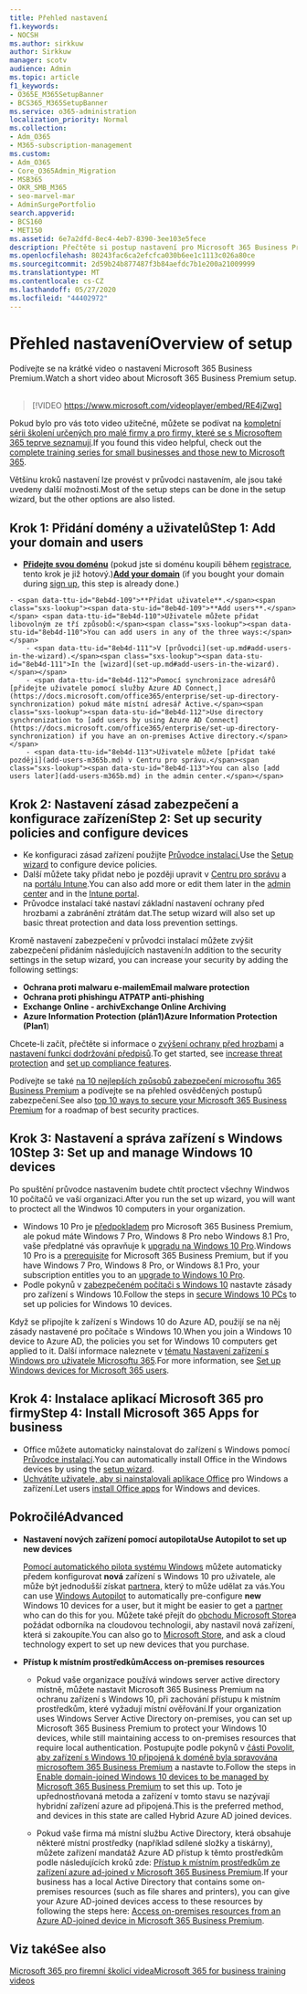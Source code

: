 ```yaml
---
title: Přehled nastavení
f1.keywords:
- NOCSH
ms.author: sirkkuw
author: Sirkkuw
manager: scotv
audience: Admin
ms.topic: article
f1_keywords:
- O365E_M365SetupBanner
- BCS365_M365SetupBanner
ms.service: o365-administration
localization_priority: Normal
ms.collection:
- Adm_O365
- M365-subscription-management
ms.custom:
- Adm_O365
- Core_O365Admin_Migration
- MSB365
- OKR_SMB_M365
- seo-marvel-mar
- AdminSurgePortfolio
search.appverid:
- BCS160
- MET150
ms.assetid: 6e7a2dfd-8ec4-4eb7-8390-3ee103e5fece
description: Přečtěte si postup nastavení pro Microsoft 365 Business Premium, od přihlášení k odběru, přidání domény a uživatelů, nastavení zásad zabezpečení a další.
ms.openlocfilehash: 80243fac6ca2efcfca030b6ee1c1113c026a80ce
ms.sourcegitcommit: 2d59b24b877487f3b84aefdc7b1e200a21009999
ms.translationtype: MT
ms.contentlocale: cs-CZ
ms.lasthandoff: 05/27/2020
ms.locfileid: "44402972"
---
```

# <a name="overview-of-setup"></a><span data-ttu-id="8eb4d-103">Přehled nastavení</span><span class="sxs-lookup"><span data-stu-id="8eb4d-103">Overview of setup</span></span>

<span data-ttu-id="8eb4d-104">Podívejte se na krátké video o nastavení Microsoft 365 Business Premium.</span><span class="sxs-lookup"><span data-stu-id="8eb4d-104">Watch a short video about Microsoft 365 Business Premium setup.</span></span><br><br>

> [!VIDEO https://www.microsoft.com/videoplayer/embed/RE4jZwg] 

<span data-ttu-id="8eb4d-105">Pokud bylo pro vás toto video užitečné, můžete se podívat na [kompletní sérii školení určených pro malé firmy a pro firmy, které se s Microsoftem 365 teprve seznamují](https://support.office.com/article/6ab4bbcd-79cf-4000-a0bd-d42ce4d12816).</span><span class="sxs-lookup"><span data-stu-id="8eb4d-105">If you found this video helpful, check out the [complete training series for small businesses and those new to Microsoft 365](https://support.office.com/article/6ab4bbcd-79cf-4000-a0bd-d42ce4d12816).</span></span>

<span data-ttu-id="8eb4d-106">Většinu kroků nastavení lze provést v průvodci nastavením, ale jsou také uvedeny další možnosti.</span><span class="sxs-lookup"><span data-stu-id="8eb4d-106">Most of the setup steps can be done in the setup wizard, but the other options are also listed.</span></span>

## <a name="step-1-add-your-domain-and-users"></a><span data-ttu-id="8eb4d-107">Krok 1: Přidání domény a uživatelů</span><span class="sxs-lookup"><span data-stu-id="8eb4d-107">Step 1: Add your domain and users</span></span>

   - <span data-ttu-id="8eb4d-108">**[Přidejte svou doménu](set-up.md#add-your-domain-to-personalize-sign-in)** (pokud jste si doménu koupili během [registrace](sign-up.md), tento krok je již hotový.)</span><span class="sxs-lookup"><span data-stu-id="8eb4d-108">**[Add your domain](set-up.md#add-your-domain-to-personalize-sign-in)** (if you bought your domain during [sign up](sign-up.md), this step is already done.)</span></span>

    - <span data-ttu-id="8eb4d-109">**Přidat uživatele**.</span><span class="sxs-lookup"><span data-stu-id="8eb4d-109">**Add users**.</span></span> <span data-ttu-id="8eb4d-110">Uživatele můžete přidat libovolným ze tří způsobů:</span><span class="sxs-lookup"><span data-stu-id="8eb4d-110">You can add users in any of the three ways:</span></span>
        - <span data-ttu-id="8eb4d-111">V [průvodci](set-up.md#add-users-in-the-wizard).</span><span class="sxs-lookup"><span data-stu-id="8eb4d-111">In the [wizard](set-up.md#add-users-in-the-wizard).</span></span>
        - <span data-ttu-id="8eb4d-112">Pomocí synchronizace adresářů [přidejte uživatele pomocí služby Azure AD Connect,](https://docs.microsoft.com/office365/enterprise/set-up-directory-synchronization) pokud máte místní adresář Active.</span><span class="sxs-lookup"><span data-stu-id="8eb4d-112">Use directory synchronization to [add users by using Azure AD Connect](https://docs.microsoft.com/office365/enterprise/set-up-directory-synchronization) if you have an on-premises Active directory.</span></span>
        - <span data-ttu-id="8eb4d-113">Uživatele můžete [přidat také později](add-users-m365b.md) v Centru pro správu.</span><span class="sxs-lookup"><span data-stu-id="8eb4d-113">You can also [add users later](add-users-m365b.md) in the admin center.</span></span>
## <a name="step-2-set-up-security-policies-and-configure-devices"></a><span data-ttu-id="8eb4d-114">Krok 2: Nastavení zásad zabezpečení a konfigurace zařízení</span><span class="sxs-lookup"><span data-stu-id="8eb4d-114">Step 2: Set up security policies and configure devices</span></span> 

  - <span data-ttu-id="8eb4d-115">Ke konfiguraci zásad zařízení použijte [Průvodce instalací.](set-up.md#protect-your-organization)</span><span class="sxs-lookup"><span data-stu-id="8eb4d-115">Use the [Setup wizard](set-up.md#protect-your-organization) to configure device policies.</span></span> 
  - <span data-ttu-id="8eb4d-116">Další můžete taky přidat nebo je později upravit v [Centru pro správu](view-policies-and-devices.md) a na [portálu Intune](https://docs.microsoft.com/intune/tutorial-walkthrough-intune-portal).</span><span class="sxs-lookup"><span data-stu-id="8eb4d-116">You can also add more or edit them later in the [admin center](view-policies-and-devices.md) and in the [Intune portal](https://docs.microsoft.com/intune/tutorial-walkthrough-intune-portal).</span></span>
  - <span data-ttu-id="8eb4d-117">Průvodce instalací také nastaví základní nastavení ochrany před hrozbami a zabránění ztrátám dat.</span><span class="sxs-lookup"><span data-stu-id="8eb4d-117">The setup wizard will also set up basic threat protection and data loss prevention settings.</span></span>
  
  <span data-ttu-id="8eb4d-118">Kromě nastavení zabezpečení v průvodci instalací můžete zvýšit zabezpečení přidáním následujících nastavení:</span><span class="sxs-lookup"><span data-stu-id="8eb4d-118">In addition to the security settings in the setup wizard, you can increase your security by adding the following settings:</span></span>

- <span data-ttu-id="8eb4d-119">**Ochrana proti malwaru e-mailem**</span><span class="sxs-lookup"><span data-stu-id="8eb4d-119">**Email malware protection**</span></span>
- <span data-ttu-id="8eb4d-120">**Ochrana proti phishingu ATP**</span><span class="sxs-lookup"><span data-stu-id="8eb4d-120">**ATP anti-phishing**</span></span>
- <span data-ttu-id="8eb4d-121">**Exchange Online - archiv**</span><span class="sxs-lookup"><span data-stu-id="8eb4d-121">**Exchange Online Archiving**</span></span>
- <span data-ttu-id="8eb4d-122">**Azure Information Protection (plán1)**</span><span class="sxs-lookup"><span data-stu-id="8eb4d-122">**Azure Information Protection (Plan1**)</span></span>

<span data-ttu-id="8eb4d-123">Chcete-li začít, přečtěte si informace o [zvýšení ochrany před hrozbami](increase-threat-protection.md) a [nastavení funkcí dodržování předpisů](set-up-compliance.md).</span><span class="sxs-lookup"><span data-stu-id="8eb4d-123">To get started, see [increase threat protection](increase-threat-protection.md) and [set up compliance features](set-up-compliance.md).</span></span>

<span data-ttu-id="8eb4d-124">Podívejte se také [na 10 nejlepších způsobů zabezpečení microsoftu 365 Business Premium](https://docs.microsoft.com/office365/admin/security-and-compliance/secure-your-business-data) a podívejte se na přehled osvědčených postupů zabezpečení.</span><span class="sxs-lookup"><span data-stu-id="8eb4d-124">See also [top 10 ways to secure your Microsoft 365 Business Premium](https://docs.microsoft.com/office365/admin/security-and-compliance/secure-your-business-data) for a roadmap of best security practices.</span></span>

## <a name="step-3-set-up-and-manage-windows-10-devices"></a><span data-ttu-id="8eb4d-125">Krok 3: Nastavení a správa zařízení s Windows 10</span><span class="sxs-lookup"><span data-stu-id="8eb4d-125">Step 3: Set up and manage Windows 10 devices</span></span>

<span data-ttu-id="8eb4d-126">Po spuštění průvodce nastavením budete chtít proctect všechny Windwos 10 počítačů ve vaší organizaci.</span><span class="sxs-lookup"><span data-stu-id="8eb4d-126">After you run the set up wizard, you will want to proctect all the Windwos 10 computers in your organization.</span></span>
  
- <span data-ttu-id="8eb4d-127">Windows 10 Pro je [předpokladem](pre-requisites-for-data-protection.md) pro Microsoft 365 Business Premium, ale pokud máte Windows 7 Pro, Windows 8 Pro nebo Windows 8.1 Pro, vaše předplatné vás opravňuje k [upgradu na Windows 10 Pro](https://docs.microsoft.com/microsoft-365/business/upgrade-to-windows-pro-creators-update).</span><span class="sxs-lookup"><span data-stu-id="8eb4d-127">Windows 10 Pro is a [prerequisite](pre-requisites-for-data-protection.md) for Microsoft 365 Business Premium, but if you have Windows 7 Pro, Windows 8 Pro, or Windows 8.1 Pro, your subscription entitles you to an [upgrade to  Windows 10 Pro](https://docs.microsoft.com/microsoft-365/business/upgrade-to-windows-pro-creators-update).</span></span>
- <span data-ttu-id="8eb4d-128">Podle pokynů v [zabezpečeném počítači s Windows 10](secure-win-10-pcs.md) nastavte zásady pro zařízení s Windows 10.</span><span class="sxs-lookup"><span data-stu-id="8eb4d-128">Follow the steps in [secure Windows 10 PCs](secure-win-10-pcs.md) to set up policies for Windows 10 devices.</span></span>

<span data-ttu-id="8eb4d-129">Když se připojíte k zařízení s Windows 10 do Azure AD, použijí se na něj zásady nastavené pro počítače s Windows 10.</span><span class="sxs-lookup"><span data-stu-id="8eb4d-129">When you join a Windows 10 device to Azure AD, the policies you set for Windows 10 computers get applied to it.</span></span> <span data-ttu-id="8eb4d-130">Další informace naleznete v [tématu Nastavení zařízení s Windows pro uživatele Microsoftu 365](set-up-windows-devices.md).</span><span class="sxs-lookup"><span data-stu-id="8eb4d-130">For more information, see [Set up Windows devices for Microsoft 365 users](set-up-windows-devices.md).</span></span>

## <a name="step-4-install-microsoft-365-apps-for-business"></a><span data-ttu-id="8eb4d-131">Krok 4: Instalace aplikací Microsoft 365 pro firmy</span><span class="sxs-lookup"><span data-stu-id="8eb4d-131">Step 4: Install Microsoft 365 Apps for business</span></span>
- <span data-ttu-id="8eb4d-132">Office můžete automaticky nainstalovat do zařízení s Windows pomocí [Průvodce instalací](set-up.md#deploy-office-365-client-apps).</span><span class="sxs-lookup"><span data-stu-id="8eb4d-132">You can automatically install Office in the Windows devices by using the [setup wizard](set-up.md#deploy-office-365-client-apps).</span></span>
- <span data-ttu-id="8eb4d-133">[Uchvátíte uživatele, aby si nainstalovali aplikace Office](https://docs.microsoft.com/office365/admin/setup/install-applications) pro Windows a zařízení.</span><span class="sxs-lookup"><span data-stu-id="8eb4d-133">Let users [install Office apps](https://docs.microsoft.com/office365/admin/setup/install-applications) for Windows and devices.</span></span>
     
## <a name="advanced"></a><span data-ttu-id="8eb4d-134">Pokročilé</span><span class="sxs-lookup"><span data-stu-id="8eb4d-134">Advanced</span></span>
- <span data-ttu-id="8eb4d-135">**Nastavení nových zařízení pomocí autopilota**</span><span class="sxs-lookup"><span data-stu-id="8eb4d-135">**Use Autopilot to set up new devices**</span></span>
            
     <span data-ttu-id="8eb4d-136">[Pomocí automatického pilota systému Windows](add-autopilot-devices-and-profile.md) můžete automaticky předem konfigurovat **nová** zařízení s Windows 10 pro uživatele, ale může být jednodušší získat [partnera,](https://www.microsoft.com/solution-providers/search) který to může udělat za vás.</span><span class="sxs-lookup"><span data-stu-id="8eb4d-136">You can use [Windows Autopilot](add-autopilot-devices-and-profile.md) to automatically pre-configure **new** Windows 10 devices for a user, but it might be easier to get a [partner](https://www.microsoft.com/solution-providers/search) who can do this for you.</span></span> <span data-ttu-id="8eb4d-137">Můžete také přejít do [obchodu Microsoft Store](https://go.microsoft.com/fwlink/?linkid=874598)a požádat odborníka na cloudovou technologii, aby nastavil nová zařízení, která si zakoupíte.</span><span class="sxs-lookup"><span data-stu-id="8eb4d-137">You can also go to [Microsoft Store](https://go.microsoft.com/fwlink/?linkid=874598), and ask a cloud technology expert to set up new devices that you purchase.</span></span>

- <span data-ttu-id="8eb4d-138">**Přístup k místním prostředkům**</span><span class="sxs-lookup"><span data-stu-id="8eb4d-138">**Access on-premises resources**</span></span>

     - <span data-ttu-id="8eb4d-139">Pokud vaše organizace používá windows server active directory místně, můžete nastavit Microsoft 365 Business Premium na ochranu zařízení s Windows 10, při zachování přístupu k místním prostředkům, které vyžadují místní ověřování.</span><span class="sxs-lookup"><span data-stu-id="8eb4d-139">If your organization uses Windows Server Active Directory on-premises, you can set up Microsoft 365 Business Premium to protect your Windows 10 devices, while still maintaining access to on-premises resources that require local authentication.</span></span> <span data-ttu-id="8eb4d-140">Postupujte podle pokynů v [části Povolit, aby zařízení s Windows 10 připojená k doméně byla spravována microsoftem 365 Business Premium](manage-windows-devices.md) a nastavte to.</span><span class="sxs-lookup"><span data-stu-id="8eb4d-140">Follow the steps in [Enable domain-joined Windows 10 devices to be managed by Microsoft 365 Business Premium](manage-windows-devices.md) to set this up.</span></span> <span data-ttu-id="8eb4d-141">Toto je upřednostňovaná metoda a zařízení v tomto stavu se nazývají hybridní zařízení azure ad připojená.</span><span class="sxs-lookup"><span data-stu-id="8eb4d-141">This is the preferred method, and devices in this state are called Hybrid Azure AD joined devices.</span></span>

    - <span data-ttu-id="8eb4d-142">Pokud vaše firma má místní službu Active Directory, která obsahuje některé místní prostředky (například sdílené složky a tiskárny), můžete zařízení mandatáž Azure AD přístup k těmto prostředkům podle následujících kroků zde: [Přístup k místním prostředkům ze zařízení azure ad-joined v Microsoft 365 Business Premium](access-resources.md).</span><span class="sxs-lookup"><span data-stu-id="8eb4d-142">If your business has a local Active Directory that contains some on-premises resources (such as file shares and printers), you can give your Azure AD-joined devices access to these resources by following the steps here: [Access on-premises resources from an Azure AD-joined device in Microsoft 365 Business Premium](access-resources.md).</span></span>

## <a name="see-also"></a><span data-ttu-id="8eb4d-143">Viz také</span><span class="sxs-lookup"><span data-stu-id="8eb4d-143">See also</span></span>

[<span data-ttu-id="8eb4d-144">Microsoft 365 pro firemní školicí videa</span><span class="sxs-lookup"><span data-stu-id="8eb4d-144">Microsoft 365 for business training videos</span></span>](https://support.office.com/article/6ab4bbcd-79cf-4000-a0bd-d42ce4d12816)
